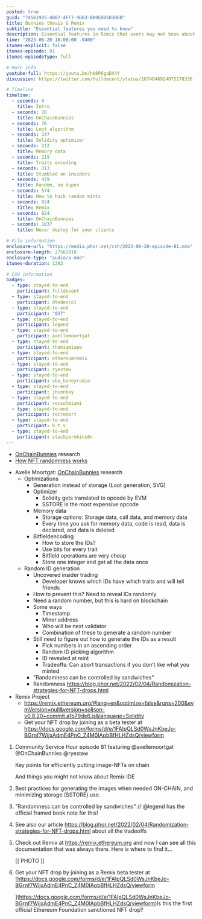 ```yaml
---
posted: true
guid: "74561935-4B07-4FF7-9DB3-BB9E0058306B"
title: Bunnies thesis & Remix
subtitle: "Essential features you need to know"
description: Essential features in Remix that users may not know about with Rob Stupay and a deep dive into OnChainBunnies research by Axelle Moortgat including optimizations and strategies for random ID generation. 
time: "2023-06-20 18:00:00 -0400"
itunes-explicit: false
itunes-episode: 81
itunes-episodeType: full

# More info
youtube-full: https://youtu.be/hb0P6guDX4Y
discussion: https://twitter.com/fulldecent/status/1674046924075278336

# Timeline
timeline:
  - seconds: 0
    title: Intro
  - seconds: 28
    title: OnChainBunnies
  - seconds: 76
    title: Loot algorithm
  - seconds: 147
    title: Solidity optimizer
  - seconds: 212
    title: Memory data
  - seconds: 219
    title: Traits encoding
  - seconds: 313
    title: Stumbled on insiders
  - seconds: 429
    title: Random, no dupes
  - seconds: 574
    title: How to hack random mints
  - seconds: 824
    title: Remix
  - seconds: 824
    title: OnChainBunnies
  - seconds: 1037
    title: Never deploy for your clients

# File information
enclosure-url: "https://media.phor.net/csh/2023-06-20-episode-81.m4a"
enclosure-length: 27561810
enclosure-type: "audio/x-m4a"
itunes-duration: 1292

# CSH information
badges:
  - type: stayed-to-end
    participant: fulldecent
  - type: stayed-to-end
    participant: dtedesco1
  - type: stayed-to-end
    participant: "037"
  - type: stayed-to-end
    participant: legend
  - type: stayed-to-end
    participant: axellemoortgat
  - type: stayed-to-end
    participant: themiamiape
  - type: stayed-to-end
    participant: ethereumremix
  - type: stayed-to-end
    participant: ryestew
  - type: stayed-to-end
    participant: sbu_honeyradio
  - type: stayed-to-end
    participant: jhinnbay
  - type: stayed-to-end
    participant: rocsolmiami
  - type: stayed-to-end
    participant: retromort
  - type: stayed-to-end
    participant: h_t_v_
  - type: stayed-to-end
    participant: stackierobins0n
---
```


- [OnChainBunnies](http://onchainbunnies.io) research
- [How NFT randomness works](https://blog.phor.net/2022/02/04/Randomization-strategies-for-NFT-drops)

<!--end of quick notes-->

- Axelle Moortgat: [OnChainBunnies](http://onchainbunnies.io) research
  - Optimizations
    - Generation instead of storage (Loot generation, SVG)
    - Optimizer
      - Solidity gets translated to opcode by EVM
      - SSTORE is the most expensive opcode
    - Memory data
      - Storage options: Storage data, call data, and memory data
      - Every time you ask for memory data, code is read, data is declared, and data is deleted
    - Bitfieldencoding
      - How to store the IDs?
      - Use bits for every trait
      - Bitfield operations are very cheap
      - Store one integer and get all the data once
  - Random ID generation
    - Uncovered insider trading
      - Developer knows which IDs have which traits and will tell friends
    - How to prevent this? Need to reveal IDs randomly
    - Need a random number, but this is hard on blockchain
    - Some ways
      - Timestamp
      - Miner address
      - Who will be next validator
      - Combination of these to generate a random number
    - Still need to figure out how to generate the IDs as a result
      - Pick numbers in an ascending order
      - Random ID picking algorithm
      - ID revealed at mint
      - Tradeoffs: Can abort transactions if you don’t like what you minted
    - "Randomness can be controlled by sandwiches"
    - Randomness https://blog.phor.net/2022/02/04/Randomization-strategies-for-NFT-drops.html
- Remix Project
  - https://remix.ethereum.org/#lang=en&optimize=false&runs=200&evmVersion=null&version=soljson-v0.8.20+commit.a1b79de6.js&language=Solidity
  - Get your NFT drop by joining as a beta tester at https://docs.google.com/forms/d/e/1FAIpQLSd0WsJnKbeJo-BGrnf7WijxAdmE4PnC_Z4M0IApbBfHLHZdsQ/viewform 

1. Community Service Hour episode 81 featuring @axellemoortgat @OnChainBunnies @ryestew

   Key points for efficiently putting image-NFTs on chain

   And things you might not know about Remix IDE

2. Best practices for generating the images when needed ON-CHAIN, and minimizing storage (SSTORE) use.

3. "Randomness can be controlled by sandwiches" // @legend has the official framed book note for this!

4. See also our article https://blog.phor.net/2022/02/04/Randomization-strategies-for-NFT-drops.html about all the tradeoffs

5. Check out Remix at https://remix.ethereum.org and now I can see all this documentation that was always there. Here is where to find it…

   [[ PHOTO ]] 

6. Get your NFT drop by joining as a Remix beta tester at [https://docs.google.com/forms/d/e/1FAIpQLSd0WsJnKbeJo-BGrnf7WijxAdmE4PnC_Z4M0IApbBfHLHZdsQ/viewform

   ](https://docs.google.com/forms/d/e/1FAIpQLSd0WsJnKbeJo-BGrnf7WijxAdmE4PnC_Z4M0IApbBfHLHZdsQ/viewform)Is this the first official Ethereum Foundation sanctioned NFT drop?